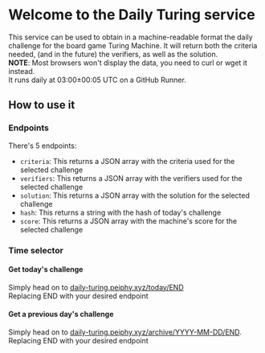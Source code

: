 # Welcome to the Daily Turing service
This service can be used to obtain in a machine-readable format the daily challenge for the board game Turing Machine. It will return both the criteria needed, (and in the future) the verifiers, as well as the solution.\
**NOTE**: Most browsers won't display the data, you need to curl or wget it instead.\
It runs daily at 03:00±00:05 UTC on a GitHub Runner.

## How to use it
### Endpoints
There's 5 endpoints: 
- `criteria`: This returns a JSON array with the criteria used for the selected challenge
- `verifiers`: This returns a JSON array with the verifiers used for the selected challenge
- `solution`: This returns a JSON array with the solution for the selected challenge
- `hash`: This returns a string with the hash of today's challenge 
- `score`: This returns a JSON array with the machine's score for the selected challenge

### Time selector
#### Get today's challenge
Simply head on to [daily-turing.peiphy.xyz/today/END](http://daily-turing.peiphy.xyz/today)\
Replacing END with your desired endpoint 

#### Get a previous day's challenge
Simply head on to [daily-turing.peiphy.xyz/archive/YYYY-MM-DD/END](http://daily-turing.peiphy.xyz/archive/2024-11-03).
Replacing END with your desired endpoint 
